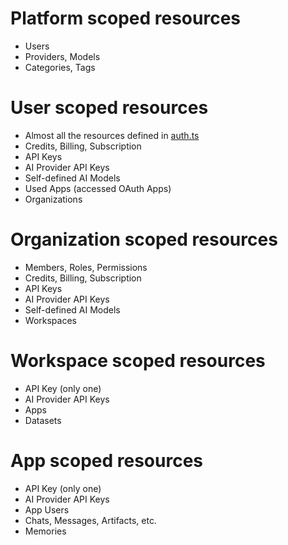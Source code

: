 # Platform scoped resources

- Users
- Providers, Models
- Categories, Tags

# User scoped resources

- Almost all the resources defined in [auth.ts](./auth.ts)
- Credits, Billing, Subscription
- API Keys
- AI Provider API Keys
- Self-defined AI Models
- Used Apps (accessed OAuth Apps)
- Organizations

# Organization scoped resources

- Members, Roles, Permissions
- Credits, Billing, Subscription
- API Keys
- AI Provider API Keys
- Self-defined AI Models
- Workspaces

# Workspace scoped resources

- API Key (only one)
- AI Provider API Keys
- Apps
- Datasets

# App scoped resources

- API Key (only one)
- AI Provider API Keys
- App Users
- Chats, Messages, Artifacts, etc.
- Memories
